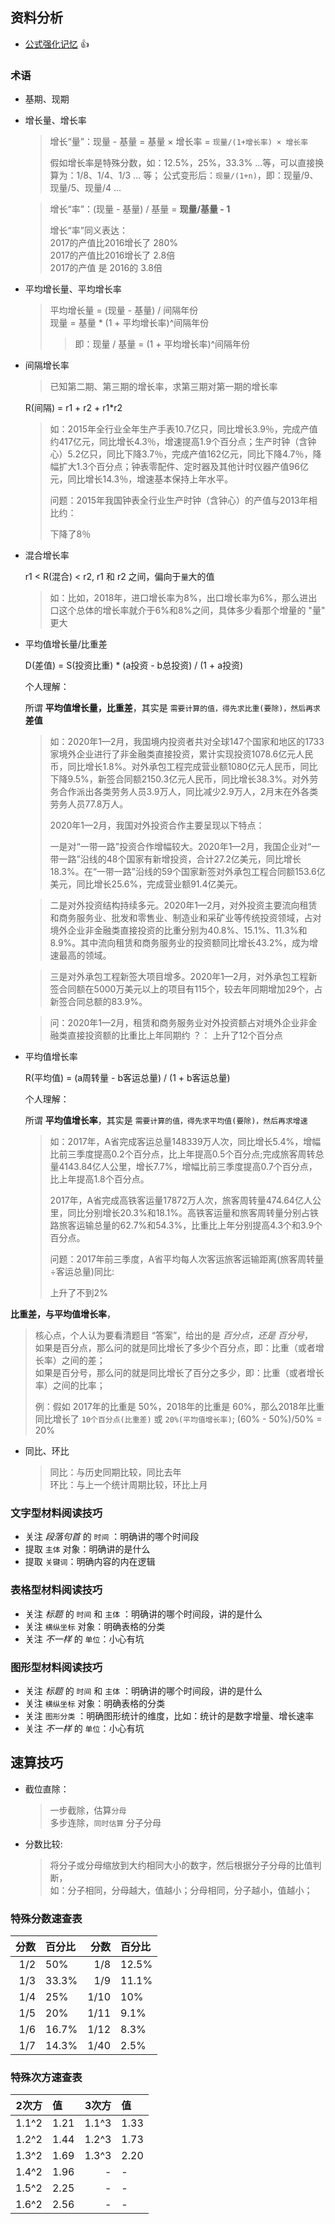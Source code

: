 ## 资料分析

- [公式强化记忆](https://zhuanlan.zhihu.com/p/111861630) 👍

### 术语

- 基期、现期
- 增长量、增长率
  > 增长“量”：现量 - 基量 = 基量 × 增长率 = `现量/(1+增长率) × 增长率`  
    >
    > 假如增长率是特殊分数，如：12.5%，25%，33.3% ...等，可以直接换算为：1/8、1/4、1/3 ... 等；
    > 公式变形后：`现量/(1+n)`，即：现量/9、现量/5、现量/4 ...
    >
  
  > 增长“率”：(现量 - 基量) / 基量 = **现量/基量 - 1**  
  >
  > 增长“率”同义表达：  
  > 2017的产值比2016增长了 280%  
  > 2017的产值比2016增长了 2.8倍   
  > 2017的产值 是 2016的 3.8倍  

- 平均增长量、平均增长率
  > 平均增长量 = (现量 - 基量) / 间隔年份  
  > 现量 = 基量 * (1 + 平均增长率)^间隔年份  
  >> 即：现量 / 基量 = (1 + 平均增长率)^间隔年份  

- 间隔增长率

  > 已知第二期、第三期的增长率，求第三期对第一期的增长率

  R(间隔) = r1 + r2 + r1*r2

  > 如：2015年全行业全年生产手表10.7亿只，同比增长3.9％，完成产值约417亿元，同比增长4.3％，增速提高1.9个百分点；生产时钟（含钟心）5.2亿只，同比下降3.7％，完成产值162亿元，同比下降4.7％，降幅扩大1.3个百分点；钟表零配件、定时器及其他计时仪器产值96亿元，同比增长14.3％，增速基本保持上年水平。
  >  
  > 问题：2015年我国钟表全行业生产时钟（含钟心）的产值与2013年相比约：
  >
  > 下降了8％

- 混合增长率

  r1 < R(混合) < r2, r1 和 r2 之间，偏向于`量`大的值

  > 如：比如，2018年，进口增长率为8%，出口增长率为6%，那么进出口这个总体的增长率就介于6%和8%之间，具体多少看那个增量的 "量" 更大

- 平均值增长量/比重差

  D(差值) = S(投资比重) *  (a投资 - b总投资) / (1 + a投资)

  个人理解：

  所谓 **平均值增长量，比重差**，其实是 `需要计算的值，得先求比重(要除)，然后再求` **差值**

  > 如：2020年1—2月，我国境内投资者共对全球147个国家和地区的1733家境外企业进行了非金融类直接投资，累计实现投资1078.6亿元人民币，同比增长1.8%。对外承包工程完成营业额1080亿元人民币，同比下降9.5%，新签合同额2150.3亿元人民币，同比增长38.3%。对外劳务合作派出各类劳务人员3.9万人，同比减少2.9万人，2月末在外各类劳务人员77.8万人。
  >
  > 2020年1—2月，我国对外投资合作主要呈现以下特点：
  >
  > 一是对“一带一路”投资合作增幅较大。2020年1—2月，我国企业对“一带一路”沿线的48个国家有新增投资，合计27.2亿美元，同比增长18.3%。在“一带一路”沿线的59个国家新签对外承包工程合同额153.6亿美元，同比增长25.6%，完成营业额91.4亿美元。

  > 二是对外投资结构持续多元。2020年1—2月，对外投资主要流向租赁和商务服务业、批发和零售业、制造业和采矿业等传统投资领域，占对境外企业非金融类直接投资的比重分别为40.8%、15.1%、11.3%和8.9%。其中流向租赁和商务服务业的投资额同比增长43.2%，成为增速最高的领域。

  > 三是对外承包工程新签大项目增多。2020年1—2月，对外承包工程新签合同额在5000万美元以上的项目有115个，较去年同期增加29个，占新签合同总额的83.9%。

  > 问：2020年1—2月，租赁和商务服务业对外投资额占对境外企业非金融类直接投资额的比重比上年同期约 ？： 上升了12个百分点

- 平均值增长率

  R(平均值) = (a周转量 - b客运总量) / (1 + b客运总量)

  个人理解：

  所谓 **平均值增长率**，其实是 `需要计算的值，得先求平均值(要除)，然后再求增速`

  > 如：2017年，A省完成客运总量148339万人次，同比增长5.4%，增幅比前三季度提高0.2个百分点，比上年提高0.5个百分点;完成旅客周转总量4143.84亿人公里，增长7.7%，增幅比前三季度提高0.7个百分点，比上年提高1.8个百分点。
  >
  > 2017年，A省完成高铁客运量17872万人次，旅客周转量474.64亿人公里，同比分别增长20.3%和18.1%。高铁客运量和旅客周转量分别占铁路旅客运输总量的62.7%和54.3%，比重比上年分别提高4.3个和3.9个百分点。
  >
  > 问题：2017年前三季度，A省平均每人次客运旅客运输距离(旅客周转量÷客运总量)同比:  
  >
  > 上升了不到2% 

**比重差，与平均值增长率**，
  > 核心点，个人认为要看清题目 “答案”，给出的是 *百分点，还是 百分号*，  
  > 如果是百分点，那么问的就是同比增长了多少个百分点，即：比重（或者增长率）之间的差；  
  > 如果是百分号，那么问的就是同比增长了百分之多少，即：比重（或者增长率）之间的比率；  
  > 
  > 例：假如 2017年的比重是 50%，2018年的比重是 60%，那么2018年比重同比增长了 `10个百分点(比重差)` 或 `20%(平均值增长率)`; (60% - 50%)/50% = 20%

- 同比、环比
  > 同比：与历史同期比较，同比去年  
  > 环比：与上一个统计周期比较，环比上月 

### 文字型材料阅读技巧

- 关注 _段落句首_ 的 `时间` ：明确讲的哪个时间段
- 提取 `主体` 对象：明确讲的是什么
- 提取 `关键词`：明确内容的内在逻辑

### 表格型材料阅读技巧

- 关注 _标题_ 的 `时间` 和 `主体` ：明确讲的哪个时间段，讲的是什么
- 关注 `横纵坐标` 对象：明确表格的分类
- 关注 _不一样_ 的 `单位`：小心有坑

### 图形型材料阅读技巧

- 关注 _标题_ 的 `时间` 和 `主体` ：明确讲的哪个时间段，讲的是什么
- 关注 `横纵坐标` 对象：明确表格的分类
- 关注 `图形分类` ：明确图形统计的维度，比如：统计的是数字增量、增长速率
- 关注 _不一样_ 的 `单位`：小心有坑

## 速算技巧

- 截位直除：
  > 一步截除，估算`分母`  
  > 多步连除，`同时估算` 分子分母  

- 分数比较:
  > 将分子或分母缩放到大约相同大小的数字，然后根据分子分母的比值判断，  
  > 如：分子相同，分母越大，值越小；分母相同，分子越小，值越小；  

### 特殊分数速查表

  | 分数 | 百分比 | 分数 | 百分比 |
  | -: | :- | -: | :- |
  | 1/2 | 50% | 1/8 | 12.5% |
  | 1/3 | 33.3% | 1/9 | 11.1% |
  | 1/4 | 25% | 1/10 | 10% |
  | 1/5 | 20% | 1/11 | 9.1% |
  | 1/6 | 16.7% | 1/12 | 8.3% |
  | 1/7 | 14.3% | 1/40 | 2.5% |

  ### 特殊次方速查表

  | 2次方 | 值 | 3次方 | 值 |
  | -: | :- | -: | :- |
  | 1.1^2 | 1.21 | 1.1^3 | 1.33 |
  | 1.2^2 | 1.44 | 1.2^3 | 1.73 |
  | 1.3^2 | 1.69 | 1.3^3 | 2.20 |
  | 1.4^2 | 1.96 | - | - |
  | 1.5^2 | 2.25 | - | - |
  | 1.6^2 | 2.56 | - | - |
